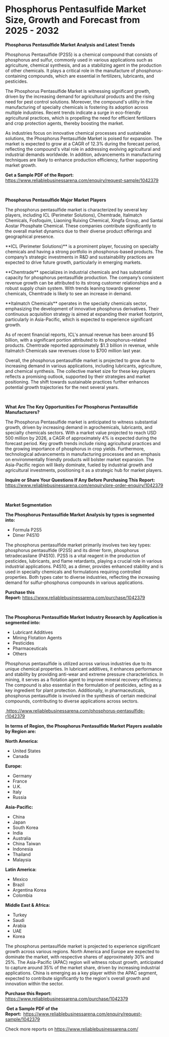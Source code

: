 <p><h1>Phosphorus Pentasulfide Market Size, Growth and Forecast from 2025 - 2032</h1></p><p><strong>Phosphorus Pentasulfide Market Analysis and Latest Trends</strong></p>
<p><p>Phosphorus Pentasulfide (P2S5) is a chemical compound that consists of phosphorus and sulfur, commonly used in various applications such as agriculture, chemical synthesis, and as a stabilizing agent in the production of other chemicals. It plays a critical role in the manufacture of phosphorus-containing compounds, which are essential in fertilizers, lubricants, and pesticides.</p><p>The Phosphorus Pentasulfide Market is witnessing significant growth, driven by the increasing demand for agricultural products and the rising need for pest control solutions. Moreover, the compound's utility in the manufacturing of specialty chemicals is fostering its adoption across multiple industries. Recent trends indicate a surge in eco-friendly agricultural practices, which is propelling the need for efficient fertilizers and crop protection agents, thereby boosting the market.</p><p>As industries focus on innovative chemical processes and sustainable solutions, the Phosphorus Pentasulfide Market is poised for expansion. The market is expected to grow at a CAGR of 12.3% during the forecast period, reflecting the compound's vital role in addressing evolving agricultural and industrial demands worldwide. In addition, advancements in manufacturing techniques are likely to enhance production efficiency, further supporting market growth.</p></p>
<p><strong>Get a Sample PDF of the Report:&nbsp;</strong> <a href="https://www.reliablebusinessarena.com/enquiry/request-sample/1042379?utm_campaign=2138&utm_medium=2&utm_source=Github&utm_content=ia&utm_term=30012025&utm_id=phosphorus-pentasulfide">https://www.reliablebusinessarena.com/enquiry/request-sample/1042379</a></p>
<p>&nbsp;</p>
<p><strong>Phosphorus Pentasulfide Major Market Players</strong></p>
<p><p>The phosphorus pentasulfide market is characterized by several key players, including ICL (Perimeter Solutions), Chemtrade, Italmatch Chemicals, Fosfoquim, Liaoning Ruixing Chemical, Xingfa Group, and Santai Aostar Phosphate Chemical. These companies contribute significantly to the overall market dynamics due to their diverse product offerings and geographical presence.</p><p>**ICL (Perimeter Solutions)** is a prominent player, focusing on specialty chemicals and having a strong portfolio in phosphorus-based products. The company’s strategic investments in R&D and sustainability practices are expected to drive future growth, particularly in emerging markets.</p><p>**Chemtrade** specializes in industrial chemicals and has substantial capacity for phosphorus pentasulfide production. The company’s consistent revenue growth can be attributed to its strong customer relationships and a robust supply chain system. With trends leaning towards greener chemicals, Chemtrade is likely to see an increase in demand.</p><p>**Italmatch Chemicals** operates in the specialty chemicals sector, emphasizing the development of innovative phosphorus derivatives. Their continuous acquisition strategy is aimed at expanding their market footprint, particularly in Asia-Pacific, which is expected to experience significant growth.</p><p>As of recent financial reports, ICL's annual revenue has been around $5 billion, with a significant portion attributed to its phosphorus-related products. Chemtrade reported approximately $1.3 billion in revenue, while Italmatch Chemicals saw revenues close to $700 million last year.</p><p>Overall, the phosphorus pentasulfide market is projected to grow due to increasing demand in various applications, including lubricants, agriculture, and chemical synthesis. The collective market size for these key players reflects a promising outlook, supported by their strategies and market positioning. The shift towards sustainable practices further enhances potential growth trajectories for the next several years.</p></p>
<p>&nbsp;</p>
<p><strong>What Are The Key Opportunities For Phosphorus Pentasulfide Manufacturers?</strong></p>
<p><p>The Phosphorus Pentasulfide market is anticipated to witness substantial growth, driven by increasing demand in agrochemicals, lubricants, and specialty chemicals sectors. With a market value projected to reach USD 500 million by 2026, a CAGR of approximately 4% is expected during the forecast period. Key growth trends include rising agricultural practices and the growing importance of phosphorus in crop yields. Furthermore, technological advancements in manufacturing processes and an emphasis on environmentally friendly products will bolster market expansion. The Asia-Pacific region will likely dominate, fueled by industrial growth and agricultural investments, positioning it as a strategic hub for market players.</p></p>
<p><strong>Inquire or Share Your Questions If Any Before Purchasing This Report:</strong> <a href="https://www.reliablebusinessarena.com/enquiry/pre-order-enquiry/1042379?utm_campaign=2138&utm_medium=2&utm_source=Github&utm_content=ia&utm_term=30012025&utm_id=phosphorus-pentasulfide">https://www.reliablebusinessarena.com/enquiry/pre-order-enquiry/1042379</a></p>
<p>&nbsp;</p>
<p><strong>Market Segmentation</strong></p>
<p><strong>The Phosphorus Pentasulfide Market Analysis by types is segmented into:</strong></p>
<p><ul><li>Formula P2S5</li><li>Dimer P4S10</li></ul></p>
<p><p>The phosphorus pentasulfide market primarily involves two key types: phosphorus pentasulfide (P2S5) and its dimer form, phosphorus tetradecasilane (P4S10). P2S5 is a vital reagent in the production of pesticides, lubricants, and flame retardants, playing a crucial role in various industrial applications. P4S10, as a dimer, provides enhanced stability and is used in specialty chemicals and formulations requiring controlled properties. Both types cater to diverse industries, reflecting the increasing demand for sulfur-phosphorus compounds in various applications.</p></p>
<p><strong>Purchase this Report:&nbsp;</strong><a href="https://www.reliablebusinessarena.com/purchase/1042379?utm_campaign=2138&utm_medium=2&utm_source=Github&utm_content=ia&utm_term=30012025&utm_id=phosphorus-pentasulfide">https://www.reliablebusinessarena.com/purchase/1042379</a></p>
<p>&nbsp;</p>
<p><strong>The Phosphorus Pentasulfide Market Industry Research by Application is segmented into:</strong></p>
<p><ul><li>Lubricant Additives</li><li>Mining Flotation Agents</li><li>Pesticides</li><li>Pharmaceuticals</li><li>Others</li></ul></p>
<p><p>Phosphorus pentasulfide is utilized across various industries due to its unique chemical properties. In lubricant additives, it enhances performance and stability by providing anti-wear and extreme pressure characteristics. In mining, it serves as a flotation agent to improve mineral recovery efficiency. The compound is also essential in the formulation of pesticides, acting as a key ingredient for plant protection. Additionally, in pharmaceuticals, phosphorus pentasulfide is involved in the synthesis of certain medicinal compounds, contributing to diverse applications across sectors.</p></p>
<p><a href="https://www.reliablebusinessarena.com/phosphorus-pentasulfide-r1042379?utm_campaign=2138&utm_medium=2&utm_source=Github&utm_content=ia&utm_term=30012025&utm_id=phosphorus-pentasulfide">&nbsp;https://www.reliablebusinessarena.com/phosphorus-pentasulfide-r1042379</a></p>
<p><strong>In terms of Region, the Phosphorus Pentasulfide Market Players available by Region are:</strong></p>
<p>
    <p> <strong> North America: </strong>
        <ul>
            <li>United States</li>
            <li>Canada</li>
        </ul>
        </p> 
    <p> <strong> Europe: </strong>
        <ul>
            <li>Germany</li>
            <li>France</li>
            <li>U.K.</li>
            <li>Italy</li>
            <li>Russia</li>
        </ul>
        </p> 
    <p> <strong> Asia-Pacific: </strong>
        <ul>
            <li>China</li>
            <li>Japan</li>
            <li>South Korea</li>
            <li>India</li>
            <li>Australia</li>
            <li>China Taiwan</li>
            <li>Indonesia</li>
            <li>Thailand</li>
            <li>Malaysia</li>
        </ul>
        </p> 
    <p> <strong> Latin America: </strong>
        <ul>
            <li>Mexico</li>
            <li>Brazil</li>
            <li>Argentina Korea</li>
            <li>Colombia</li>
        </ul>
        </p> 
    <p> <strong> Middle East & Africa: </strong>
        <ul>
            <li>Turkey</li>
            <li>Saudi</li>
            <li>Arabia</li>
            <li>UAE</li>
            <li>Korea</li>
        </ul>
    </p>
    </p>
<p><p>The phosphorus pentasulfide market is projected to experience significant growth across various regions. North America and Europe are expected to dominate the market, with respective shares of approximately 30% and 25%. The Asia-Pacific (APAC) region will witness robust growth, anticipated to capture around 35% of the market share, driven by increasing industrial applications. China is emerging as a key player within the APAC segment, expected to contribute significantly to the region's overall growth and innovation within the sector.</p></p>
<p><strong>Purchase this Report: </strong><a href="https://www.reliablebusinessarena.com/purchase/1042379?utm_campaign=2138&utm_medium=2&utm_source=Github&utm_content=ia&utm_term=30012025&utm_id=phosphorus-pentasulfide">https://www.reliablebusinessarena.com/purchase/1042379</a></p>
<p>&nbsp;<strong>Get a Sample PDF of the Report:&nbsp;&nbsp;</strong><a href="https://www.reliablebusinessarena.com/enquiry/request-sample/1042379?utm_campaign=2138&utm_medium=2&utm_source=Github&utm_content=ia&utm_term=30012025&utm_id=phosphorus-pentasulfide">https://www.reliablebusinessarena.com/enquiry/request-sample/1042379</a></p>
<p><strong></strong></p>
<p>Check more reports on <a href="https://www.reliablebusinessarena.com/?utm_campaign=2138&utm_medium=2&utm_source=Github&utm_content=ia&utm_term=30012025&utm_id=phosphorus-pentasulfide">https://www.reliablebusinessarena.com/</a></p>